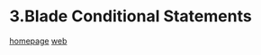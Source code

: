 # 3.Blade Conditional Statements

[homepage](<3.Blade Conditional Statements/homepage.blade.php>)
[web](<3.Blade Conditional Statements/web.php>)
